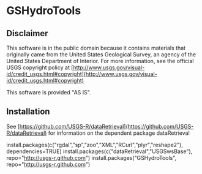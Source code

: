 GSHydroTools
============

Disclaimer
----------
This software is in the public domain because it contains materials that originally came from the United States Geological Survey, an agency of the United States Department of Interior. For more information, see the official USGS copyright policy at [http://www.usgs.gov/visual-id/credit_usgs.html#copyright](http://www.usgs.gov/visual-id/credit_usgs.html#copyright)

This software is provided "AS IS".

Installation
------------

See [https://github.com/USGS-R/dataRetrieval](https://github.com/USGS-R/dataRetrieval) for information on the dependent package dataRetrieval

  install.packages(c("rgdal","sp","zoo","XML","RCurl","plyr","reshape2"),
          dependencies=TRUE)
	install.packages(c("dataRetrieval","USGSwsBase"), repo="http://usgs-r.github.com")
	install.packages("GSHydroTools", repo="http://usgs-r.github.com")
